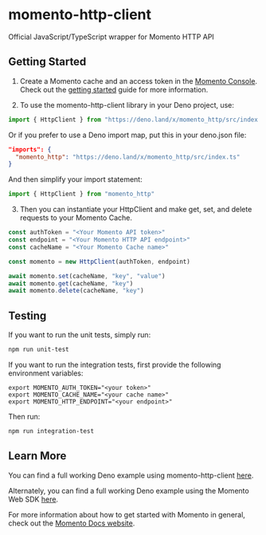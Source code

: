 # momento-http-client
Official JavaScript/TypeScript wrapper for Momento HTTP API 

## Getting Started

1. Create a Momento cache and an access token in the [Momento Console](https://console.gomomento.com/). Check out the [getting started](https://docs.momentohq.com/getting-started) guide for more information.

2. To use the momento-http-client library in your Deno project, use:

```typescript
import { HttpClient } from "https://deno.land/x/momento_http/src/index.ts"
```

Or if you prefer to use a Deno import map, put this in your deno.json file:

```json
"imports": {
  "momento_http": "https://deno.land/x/momento_http/src/index.ts"
}
```

And then simplify your import statement:

```typescript
import { HttpClient } from "momento_http"
```

3. Then you can instantiate your HttpClient and make get, set, and delete requests to your Momento Cache.

```typescript
const authToken = "<Your Momento API token>"
const endpoint = "<Your Momento HTTP API endpoint>"
const cacheName = "<Your Momento Cache name>"

const momento = new HttpClient(authToken, endpoint)

await momento.set(cacheName, "key", "value")
await momento.get(cacheName, "key")
await momento.delete(cacheName, "key")
```

## Testing

If you want to run the unit tests, simply run:

```bash
npm run unit-test
```

If you want to run the integration tests, first provide the following environment variables:

```
export MOMENTO_AUTH_TOKEN="<your token>"
export MOMENTO_CACHE_NAME="<your cache name>"
export MOMENTO_HTTP_ENDPOINT="<your endpoint>"
```

Then run:

```bash
npm run integration-test
```

## Learn More

You can find a full working Deno example using momento-http-client [here](https://github.com/momentohq/client-sdk-javascript/tree/main/examples/deno/http-api).

Alternately, you can find a full working Deno example using the Momento Web SDK [here](https://github.com/momentohq/client-sdk-javascript/tree/main/examples/deno/web-sdk).

For more information about how to get started with Momento in general, check out the [Momento Docs website](https://docs.momentohq.com/).

